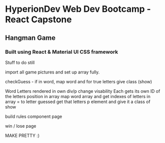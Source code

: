 # HyperionDev Web Dev Bootcamp - React Capstone

## Hangman Game

### Built using React & Material UI CSS framework

Stuff to do still

import all game pictures and set up array fully.

checkGuess -
if in word, map word and for true letters give class (show)

Word
Letters rendered in own div/p change visability
Each gets its own ID of the letters position in array
map word array and get indexes of letters in array = to letter guessed
get that letters p element and give it a class of show

build rules component page

win / lose page

MAKE PRETTY :)
